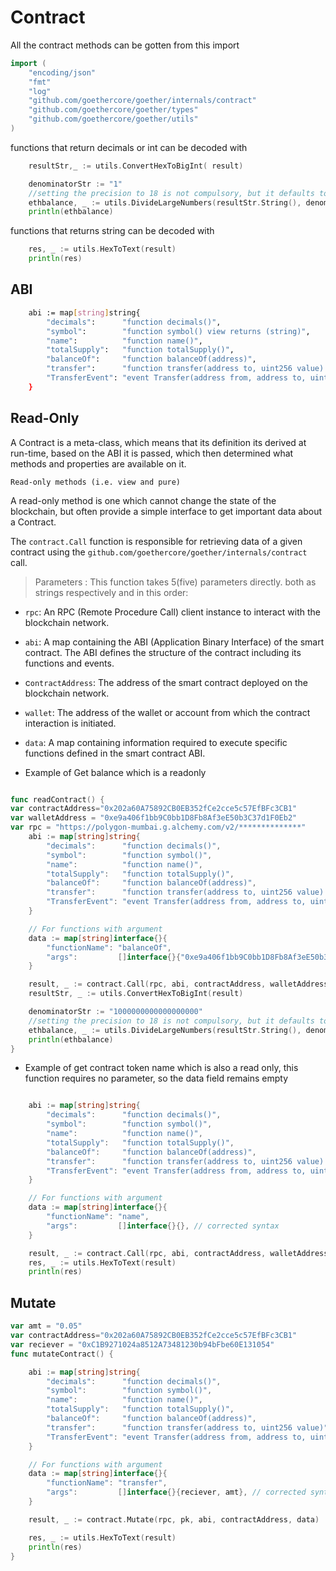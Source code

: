 # Contract

All the contract methods can be gotten from this import

```go
import (
	"encoding/json"
	"fmt"
	"log"
	"github.com/goethercore/goether/internals/contract"
	"github.com/goethercore/goether/types"
	"github.com/goethercore/goether/utils"
)
```

functions that return decimals or int can be decoded with

```go
	resultStr,_ := utils.ConvertHexToBigInt( result)

	denominatorStr := "1"
	//setting the precision to 18 is not compulsory, but it defaults to 18
	ethbalance, _ := utils.DivideLargeNumbers(resultStr.String(), denominatorStr,1)
	println(ethbalance)
```

functions that returns string can be decoded with

```go
    res, _ := utils.HexToText(result)
	println(res)
```

## ABI

```bash
	abi := map[string]string{
		"decimals":      "function decimals()",
		"symbol":        "function symbol() view returns (string)",
		"name":          "function name()",
		"totalSupply":   "function totalSupply()",
		"balanceOf":     "function balanceOf(address)",
		"transfer":      "function transfer(address to, uint256 value) external returns (bool)",
		"TransferEvent": "event Transfer(address from, address to, uint256 value)",
	}
```

## Read-Only

A Contract is a meta-class, which means that its definition its derived at run-time, based on the ABI it is passed, which then determined what methods and properties are available on it.



`Read-only methods (i.e. view and pure)`

A read-only method is one which cannot change the state of the blockchain, but often provide a simple interface to get important data about a Contract.

The `contract.Call` function is responsible for retrieving data of a given contract using the `github.com/goethercore/goether/internals/contract` call.

> Parameters
> : This function takes 5(five) parameters directly. both as strings respectively and in this order:

- `rpc`: An RPC (Remote Procedure Call) client instance to interact with the blockchain network.
- `abi`: A map containing the ABI (Application Binary Interface) of the smart contract. The ABI defines the structure of the contract including its functions and events.
- c`ontractAddress`: The address of the smart contract deployed on the blockchain network.
- `wallet`: The address of the wallet or account from which the contract interaction is initiated.
- `data`: A map containing information required to execute specific functions defined in the smart contract ABI.


- Example of Get balance which is a readonly
```go

func readContract() {
var contractAddress="0x202a60A75892CB0EB352fCe2cce5c57EfBFc3CB1"
var walletAddress = "0xe9a406f1bb9C0bb1D8Fb8Af3eE50b3C37d1F0Eb2"
var rpc = "https://polygon-mumbai.g.alchemy.com/v2/**************"
	abi := map[string]string{
		"decimals":      "function decimals()",
		"symbol":        "function symbol()",
		"name":          "function name()",
		"totalSupply":   "function totalSupply()",
		"balanceOf":     "function balanceOf(address)",
		"transfer":      "function transfer(address to, uint256 value) external returns (bool)",
		"TransferEvent": "event Transfer(address from, address to, uint256 value)",
	}

	// For functions with argument
	data := map[string]interface{}{
		"functionName": "balanceOf",
		"args":         []interface{}{"0xe9a406f1bb9C0bb1D8Fb8Af3eE50b3C37d1F0Eb2"}, // corrected syntax
	}

	result, _ := contract.Call(rpc, abi, contractAddress, walletAddress, data)
	resultStr, _ := utils.ConvertHexToBigInt(result)

	denominatorStr := "1000000000000000000"
	//setting the precision to 18 is not compulsory, but it defaults to 18
	ethbalance, _ := utils.DivideLargeNumbers(resultStr.String(), denominatorStr, 18)
	println(ethbalance)
}
```

- Example of get contract token name which is also a read only, this function requires no parameter, so the data field remains empty

```go

	abi := map[string]string{
		"decimals":      "function decimals()",
		"symbol":        "function symbol()",
		"name":          "function name()",
		"totalSupply":   "function totalSupply()",
		"balanceOf":     "function balanceOf(address)",
		"transfer":      "function transfer(address to, uint256 value) external returns (bool)",
		"TransferEvent": "event Transfer(address from, address to, uint256 value)",
	}

	// For functions with argument
	data := map[string]interface{}{
		"functionName": "name",
		"args":         []interface{}{}, // corrected syntax
	}

	result, _ := contract.Call(rpc, abi, contractAddress, walletAddress, data)
    res, _ := utils.HexToText(result)
	println(res)

```

## Mutate

```go
var amt = "0.05"
var contractAddress="0x202a60A75892CB0EB352fCe2cce5c57EfBFc3CB1"
var reciever = "0xC1B9271024a8512A73481230b94bFbe60E131054"
func mutateContract() {

	abi := map[string]string{
		"decimals":      "function decimals()",
		"symbol":        "function symbol()",
		"name":          "function name()",
		"totalSupply":   "function totalSupply()",
		"balanceOf":     "function balanceOf(address)",
		"transfer":      "function transfer(address to, uint256 value)",
		"TransferEvent": "event Transfer(address from, address to, uint256 value)",
	}

	// For functions with argument
	data := map[string]interface{}{
		"functionName": "transfer",
		"args":         []interface{}{reciever, amt}, // corrected syntax
	}

	result, _ := contract.Mutate(rpc, pk, abi, contractAddress, data)

    res, _ := utils.HexToText(result)
	println(res)
}
```
